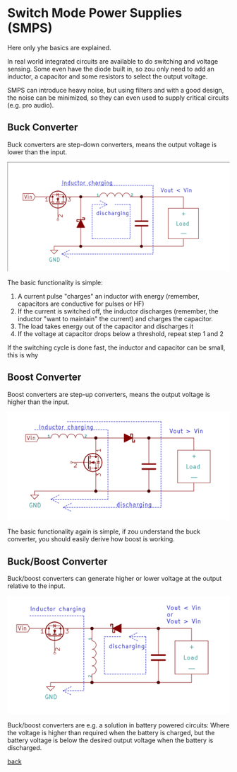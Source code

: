 # Switch Mode Power Supplies (SMPS)
Here only yhe basics are explained. 

In real world integrated circuits are available to do switching and voltage sensing. 
Some even have the diode built in, so zou only need to add an inductor, a capacitor and some resistors to select the output voltage.

SMPS can introduce heavy noise, but using filters and with a good design, the noise can be minimized, so they can even used 
to supply critical circuits (e.g. pro audio).

## Buck Converter

Buck converters are step-down converters, means the output voltage is lower than the input.

![Buck Converter](buck.png)

The basic functionality is simple:
1. A current pulse "charges" an inductor with energy (remember, capacitors are conductive for pulses or HF)
2. If the current is switched off, the inductor discharges (remember, the inductor "want to maintain" the current) and charges the capacitor.
3. The load takes energy out of the capacitor and discharges it
4. If the voltage at capacitor drops below a threshold, repeat step 1 and 2

If the switching cycle is done fast, the inductor and capacitor can be small, this is why 

## Boost Converter

Boost converters are step-up converters, means the output voltage is higher than the input.

![Boost Converter](boost.png)

The basic functionality again is simple, if zou understand the buck converter, you should easily derive how boost is working.

## Buck/Boost Converter

Buck/boost converters can generate higher or lower voltage at the output relative to the input.

![Buck Boost Converter](buck-boost.png)

Buck/boost converters are e.g. a solution in battery powered circuits: 
Where the voltage is higher than required when the battery is charged,
but the battery voltage is below the desired output voltage when the battery is discharged.

[back](../README.md) 